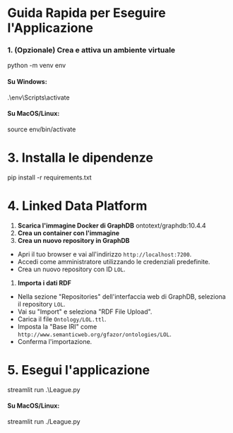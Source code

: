 # Guida Rapida per Eseguire l'Applicazione

### 1. (Opzionale) Crea e attiva un ambiente virtuale
python -m venv env
####  Su Windows:
.\env\Scripts\activate
####  Su MacOS/Linux:
source env/bin/activate

# 3. Installa le dipendenze
pip install -r requirements.txt

# 4. Linked Data Platform
1. **Scarica l'immagine Docker di GraphDB** ontotext/graphdb:10.4.4
2. **Crea un container con l'immagine**
3. **Crea un nuovo repository in GraphDB**
- Apri il tuo browser e vai all'indirizzo `http://localhost:7200`.
- Accedi come amministratore utilizzando le credenziali predefinite.
- Crea un nuovo repository con ID `LOL`.

1. **Importa i dati RDF**
- Nella sezione "Repositories" dell'interfaccia web di GraphDB, seleziona il repository `LOL`.
- Vai su "Import" e seleziona "RDF File Upload".
- Carica il file `Ontology/LOL.ttl`.
- Imposta la "Base IRI" come `http://www.semanticweb.org/gfazor/ontologies/LOL`.
- Conferma l'importazione.

# 5. Esegui l'applicazione
streamlit run .\League.py
#### Su MacOS/Linux:
streamlit run ./League.py
